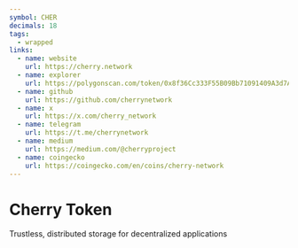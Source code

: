 ```yaml
---
symbol: CHER
decimals: 18
tags:
  - wrapped
links:
  - name: website
    url: https://cherry.network
  - name: explorer
    url: https://polygonscan.com/token/0x8f36Cc333F55B09Bb71091409A3d7ADE399e3b1C
  - name: github
    url: https://github.com/cherrynetwork
  - name: x
    url: https://x.com/cherry_network
  - name: telegram
    url: https://t.me/cherrynetwork
  - name: medium
    url: https://medium.com/@cherryproject
  - name: coingecko
    url: https://coingecko.com/en/coins/cherry-network
---
```


# Cherry Token

Trustless, distributed storage for decentralized applications
